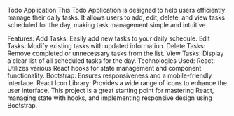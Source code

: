 Todo Application
This Todo Application is designed to help users efficiently manage their daily tasks. It allows users to add, edit, delete, and view tasks scheduled for the day, making task management simple and intuitive.

Features:
Add Tasks: Easily add new tasks to your daily schedule.
Edit Tasks: Modify existing tasks with updated information.
Delete Tasks: Remove completed or unnecessary tasks from the list.
View Tasks: Display a clear list of all scheduled tasks for the day.
Technologies Used:
React: Utilizes various React hooks for state management and component functionality.
Bootstrap: Ensures responsiveness and a mobile-friendly interface.
React Icon Library: Provides a wide range of icons to enhance the user interface.
This project is a great starting point for mastering React, managing state with hooks, and implementing responsive design using Bootstrap.
